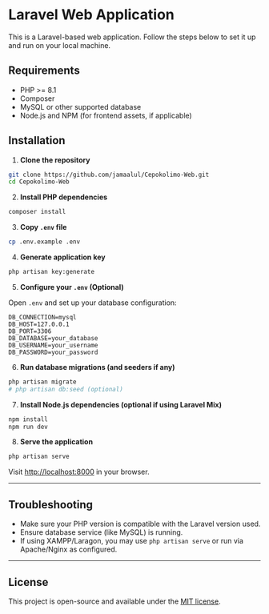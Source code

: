 # Laravel Web Application

This is a Laravel-based web application. Follow the steps below to set it up and run on your local machine.

## Requirements

-   PHP >= 8.1
-   Composer
-   MySQL or other supported database
-   Node.js and NPM (for frontend assets, if applicable)

## Installation

1. **Clone the repository**

```bash
git clone https://github.com/jamaalul/Cepokolimo-Web.git
cd Cepokolimo-Web

```

2. **Install PHP dependencies**

```bash
composer install
```

3. **Copy `.env` file**

```bash
cp .env.example .env
```

4. **Generate application key**

```bash
php artisan key:generate
```

5. **Configure your `.env` (Optional)**

Open `.env` and set up your database configuration:

```dotenv
DB_CONNECTION=mysql
DB_HOST=127.0.0.1
DB_PORT=3306
DB_DATABASE=your_database
DB_USERNAME=your_username
DB_PASSWORD=your_password
```

6. **Run database migrations (and seeders if any)**

```bash
php artisan migrate
# php artisan db:seed (optional)
```

7. **Install Node.js dependencies (optional if using Laravel Mix)**

```bash
npm install
npm run dev
```

8. **Serve the application**

```bash
php artisan serve
```

Visit [http://localhost:8000](http://localhost:8000) in your browser.

---

## Troubleshooting

-   Make sure your PHP version is compatible with the Laravel version used.
-   Ensure database service (like MySQL) is running.
-   If using XAMPP/Laragon, you may use `php artisan serve` or run via Apache/Nginx as configured.

---

## License

This project is open-source and available under the [MIT license](LICENSE).

```

```
